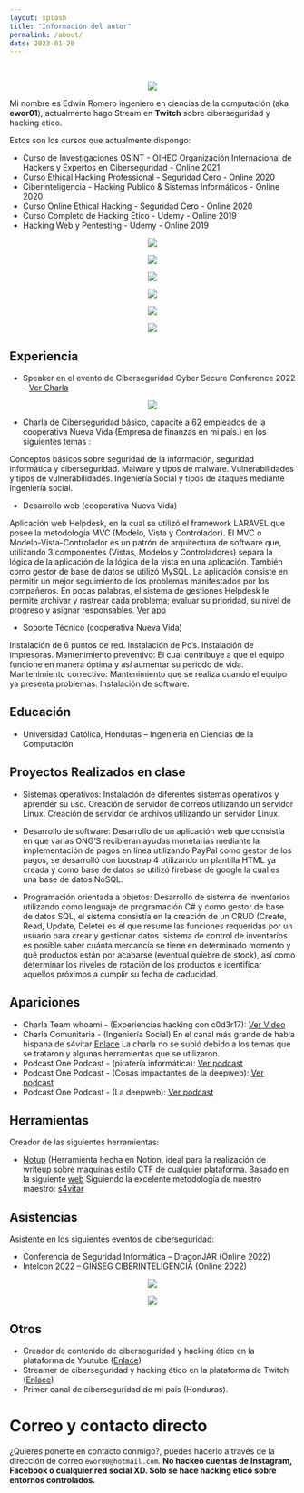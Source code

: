 ```yaml
---
layout: splash
title: "Información del autor"
permalink: /about/
date: 2023-01-20
---
```


<br>

<p align="center">
<img src="/assets/images/about/ewor01.jpeg">
</p>

Mi nombre es Edwin Romero ingeniero en ciencias de la computación (aka **ewor01**), actualmente hago Stream en **Twitch** sobre ciberseguridad y hacking ético.

Estos son los cursos que actualmente dispongo:

- Curso de Investigaciones OSINT - OIHEC Organización Internacional de Hackers
y Expertos en Ciberseguridad - Online 2021 
- Curso Ethical Hacking Professional - Seguridad Cero - Online 2020
- Ciberinteligencia - Hacking Publico & Sistemas Informáticos  - Online 2020
- Curso Online Ethical Hacking - Seguridad Cero - Online 2020
- Curso Completo de Hacking Ético - Udemy - Online  2019
- Hacking Web y Pentesting - Udemy - Online 2019


<p align="center">
<img src="/assets/images/about/Osint-OIHEC.png">
</p>

<p align="center">
<img src="/assets/images/about/ethical-hacking-professional.png">
</p>

<p align="center">
<img src="/assets/images/about/ciberinteligencia.png">
</p>

<p align="center">
<img src="/assets/images/about/ethical-hacking.png">
</p>

<p align="center">
<img src="/assets/images/about/hacking-etico-completo.png">
</p>

<p align="center">
<img src="/assets/images/about/hacking-web.png">
</p>


## Experiencia

- Speaker en el evento de Ciberseguridad Cyber Secure Conference 2022 - [Ver Charla](https://youtu.be/cAcId5gqJnU)

<p align="center">
<img src="/assets/images/about/Cyber-Secure-Nation.jpg">
</p>

- Charla de Ciberseguridad básico, capacite a 62 empleados de la cooperativa Nueva Vida (Empresa de finanzas en mi país.) en los siguientes temas :

Conceptos básicos sobre seguridad de la información, seguridad informática y ciberseguridad.
Malware y tipos de malware.
Vulnerabilidades y tipos de vulnerabilidades.
Ingeniería Social y tipos de ataques mediante ingeniería social.

- Desarrollo web (cooperativa Nueva Vida)

Aplicación web Helpdesk, en la cual se utilizó el framework LARAVEL que posee la  metodología MVC (Modelo, Vista y Controlador). 
El MVC o Modelo-Vista-Controlador es un patrón de arquitectura de software que, utilizando 3 componentes (Vistas, Modelos y Controladores) separa la lógica de la aplicación de la lógica de la vista en una aplicación. 
También como gestor de base de datos se utilizó MySQL. La aplicación consiste en permitir un mejor seguimiento de los problemas manifestados por los compañeros. 
En pocas palabras, el sistema de gestiones Helpdesk le permite archivar y rastrear cada problema; evaluar su prioridad, su nivel de progreso y asignar responsables. [Ver app](https://helpdesk.coopnuevavida.com/)

- Soporte Técnico (cooperativa Nueva Vida)

Instalación de 6 puntos de red.
Instalación de Pc’s.
Instalación de impresoras.
Mantenimiento preventivo:
El cual contribuye a que el equipo funcione en manera óptima y así aumentar su periodo de vida.
Mantenimiento correctivo:
Mantenimiento que se realiza cuando el equipo ya presenta problemas.
Instalación de software.

## Educación

- Universidad Católica, Honduras – Ingeniería en Ciencias de la Computación 

## Proyectos Realizados en clase

- Sistemas operativos:
Instalación de diferentes sistemas operativos y aprender su uso.
Creación de servidor de correos utilizando un servidor Linux.
Creación de servidor de archivos utilizando un servidor Linux.

- Desarrollo de software:
Desarrollo de un aplicación web que consistía en que varias ONG’S recibieran ayudas monetarias mediante la  implementación de pagos en línea utilizando PayPal como gestor de los pagos, se desarrolló con boostrap 4 utilizando un plantilla HTML ya creada y como base de datos se utilizó firebase de google la cual es una base de datos NoSQL.

- Programación orientada a objetos:
Desarrollo de sistema de inventarios utilizando como lenguaje de programación C# y como gestor de base de datos SQL, el sistema consistía en la creación de un CRUD (Create, Read, Update, Delete) es el que resume las funciones requeridas por un usuario para crear y gestionar datos. sistema de control de inventarios es posible saber cuánta mercancía se tiene en determinado momento y qué productos están por acabarse (eventual quiebre de stock), así como determinar los niveles de rotación de los productos e identificar aquellos próximos a cumplir su fecha de caducidad.


## Apariciones

- Charla Team whoami - (Experiencias hacking con c0d3r17): [Ver Video](https://www.youtube.com/watch?v=JFSYGdSUNpI&t=1090s)
- Charla Comunitaria - (Ingeniería Social) En el canal más grande de habla hispana de s4vitar [Enlace](https://twitch.tv/s4vitaar) La charla no se subió debido a los temas que se trataron y algunas herramientas que se utilizaron.
- Podcast One Podcast - (piratería informática): [Ver podcast](https://www.youtube.com/watch?v=XYuWT86ix-E)
- Podcast One Podcast - (Cosas impactantes de la deepweb): [Ver podcast](https://www.youtube.com/watch?v=uxphCzfOD14) 
- Podcast One Podcast - (La deepweb): [Ver podcast](https://www.youtube.com/watch?v=2shy9UKnyUY&t=50s)

## Herramientas

Creador de las siguientes herramientas:

- [Notup](https://ewor01.notion.site/ewor01/Gu-a-por-ewor01-fd09caf6aba74b67b405a9a5bf9644f9) (Herramienta hecha en Notion, ideal para la realización de writeup sobre maquinas estilo CTF de cualquier plataforma. Basado en la siguiente [web](https://infosecmachines.io/) Siguiendo la excelente metodología de nuestro maestro: [s4vitar](https://twitter.com/s4vitar)

## Asistencias
Asistente en los siguientes eventos de ciberseguridad:

- Conferencia de Seguridad Informática – DragonJAR (Online 2022)
- Intelcon 2022 – GINSEG CIBERINTELIGENCIA (Online 2022)

<p align="center">
<img src="/assets/images/about/dragonjar.png">
</p>

<p align="center">
<img src="/assets/images/about/IntelCon.png">
</p>

## Otros

- Creador de contenido de ciberseguridad y hacking ético en la plataforma de Youtube ([Enlace](https://youtube.com/ewor161))
- Streamer de ciberseguridad y hacking ético en la plataforma de Twitch ([Enlace](https://twitch.tv/ewor01))
- Primer canal de ciberseguridad de mi país (Honduras).

# Correo y contacto directo

¿Quieres ponerte en contacto conmigo?, puedes hacerlo a través de la dirección de correo `ewor80@hotmail.com`. **No hackeo cuentas de Instagram, Facebook o cualquier red social XD. Solo se hace hacking etico sobre entornos controlados.**
